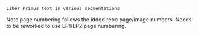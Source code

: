 `Liber Primus text in various segmentations`

Note page numbering follows the iddqd repo page/image numbers. Needs to be reworked to use LP1/LP2 page numbering.
